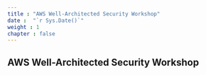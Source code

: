 ```yaml
---
title : "AWS Well-Architected Security Workshop"
date :  "`r Sys.Date()`" 
weight : 1 
chapter : false
---
```

## AWS Well-Architected Security Workshop
